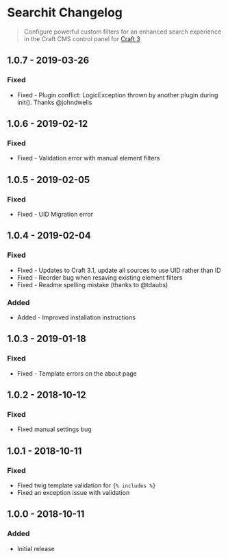 # Searchit Changelog
> Configure powerful custom filters for an enhanced search experience in the Craft CMS control panel for [Craft 3](http://craftcms.com)

## 1.0.7 - 2019-03-26

### Fixed

*   Fixed - Plugin conflict: LogicException thrown by another plugin during init(). Thanks @johndwells

## 1.0.6 - 2019-02-12

### Fixed

*   Fixed - Validation error with manual element filters

## 1.0.5 - 2019-02-05

### Fixed

*   Fixed - UID Migration error

## 1.0.4 - 2019-02-04

### Fixed

*   Fixed - Updates to Craft 3.1, update all sources to use UID rather than ID
*   Fixed - Reorder bug when resaving existing element filters
*   Fixed - Readme spelling mistake (thanks to @tdaubs)

### Added

*   Added - Improved installation instructions

## 1.0.3 - 2019-01-18

### Fixed

*   Fixed  - Template errors on the about page

## 1.0.2 - 2018-10-12

### Fixed

*   Fixed manual settings bug

## 1.0.1 - 2018-10-11

### Fixed

*   Fixed twig template validation for `{% includes %}`
*   Fixed an exception issue with validation

## 1.0.0 - 2018-10-11

### Added

*   Initial release
